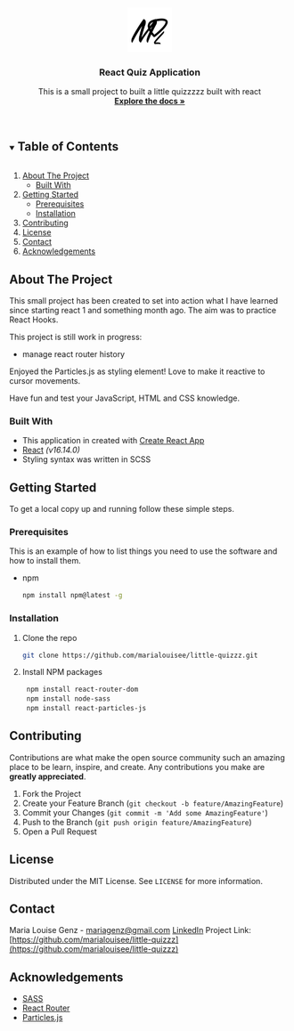 
<!-- PROJECT LOGO -->
<br />
<p align="center">
  <a href="https://github.com/marialouisee/little-quizzz">
    <img src="./src/images/Logo.png" alt="Logo" width="80" height="80">
  </a>

  <h3 align="center">React Quiz Application</h3>

  <p align="center">
    This is a small project to built a little quizzzzz built with react
    <br />
    <a href="https://github.com/marialouisee/little-quizzz"><strong>Explore the docs »</strong></a>
    <br />
    <br />
    <!-- <a href="https://github.com/marialouisee/little-quizzz">View Demo</a>
    ·
    <a href="https://github.com/marialouisee/little-quizzz/issues">Report Bug</a>
    ·
    <a href="https://github.com/marialouisee/little-quizzz/issues">Request Feature</a> -->
  </p>
</p>



<!-- TABLE OF CONTENTS -->
<details open="open">
  <summary><h2 style="display: inline-block">Table of Contents</h2></summary>
  <ol>
    <li>
      <a href="#about-the-project">About The Project</a>
      <ul>
        <li><a href="#built-with">Built With</a></li>
      </ul>
    </li>
    <li>
      <a href="#getting-started">Getting Started</a>
      <ul>
        <li><a href="#prerequisites">Prerequisites</a></li>
        <li><a href="#installation">Installation</a></li>
      </ul>
    </li>
    <!-- <li><a href="#usage">Usage</a></li>
    <li><a href="#roadmap">Roadmap</a></li> -->
    <li><a href="#contributing">Contributing</a></li>
    <li><a href="#license">License</a></li>
    <li><a href="#contact">Contact</a></li>
    <li><a href="#acknowledgements">Acknowledgements</a></li>
  </ol>
</details>



<!-- ABOUT THE PROJECT -->
## About The Project

This small project has been created to set into action what I have learned since starting react 1 and something month ago. The aim was to practice React Hooks.

This project is still work in progress:
* manage react router history

Enjoyed the Particles.js as styling element! Love to make it reactive to cursor movements.

Have fun and test your JavaScript, HTML and CSS knowledge.


### Built With

* This application in created with [Create React App](https://create-react-app.dev/)
* [React](https://reactjs.org/) *(v16.14.0)*
* Styling syntax was written in SCSS


<!-- GETTING STARTED -->
## Getting Started

To get a local copy up and running follow these simple steps.

### Prerequisites

This is an example of how to list things you need to use the software and how to install them.
* npm
  ```sh
  npm install npm@latest -g
  ```

### Installation

1. Clone the repo
   ```sh
   git clone https://github.com/marialouisee/little-quizzz.git
   ```
2. Install NPM packages
   ```sh
    npm install react-router-dom  
    npm install node-sass
    npm install react-particles-js
   ```

<!-- ROADMAP
## Roadmap


 -->


<!-- CONTRIBUTING -->
## Contributing

Contributions are what make the open source community such an amazing place to be learn, inspire, and create. Any contributions you make are **greatly appreciated**.

1. Fork the Project
2. Create your Feature Branch (`git checkout -b feature/AmazingFeature`)
3. Commit your Changes (`git commit -m 'Add some AmazingFeature'`)
4. Push to the Branch (`git push origin feature/AmazingFeature`)
5. Open a Pull Request



<!-- LICENSE -->
## License

Distributed under the MIT License. See `LICENSE` for more information.



<!-- CONTACT -->
## Contact

Maria Louise Genz - mariagenz@gmail.com
[LinkedIn](www.linkedin.com/in/maria-louise-genz)
Project Link: [https://github.com/marialouisee/little-quizzz](https://github.com/marialouisee/little-quizzz)




<!-- ACKNOWLEDGEMENTS -->
## Acknowledgements

* [SASS](https://sass-lang.com/)
* [React Router](https://reactrouter.com/web/guides/quick-start)
* [Particles.js](https://www.npmjs.com/package/react-particles-js)

